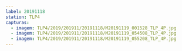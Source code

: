 ```yaml
---
label: 20191118
station: TLP4
capturas:
  - imagem: TLP4/2019/201911/20191118/M20191119_001528_TLP_4P.jpg
  - imagem: TLP4/2019/201911/20191118/M20191119_054508_TLP_4P.jpg
  - imagem: TLP4/2019/201911/20191118/M20191119_055208_TLP_4P.jpg
---
```

